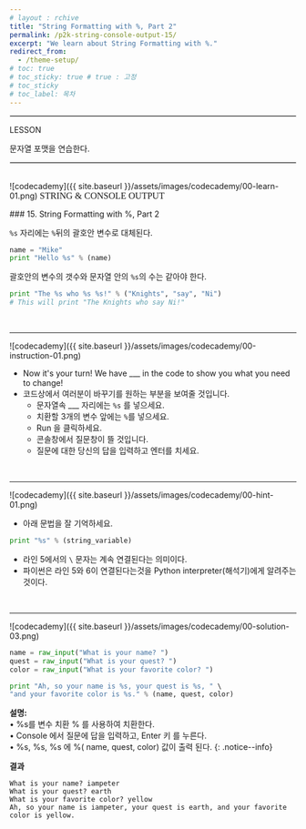 ```yaml
---
# layout : rchive
title: "String Formatting with %, Part 2"
permalink: /p2k-string-console-output-15/
excerpt: "We learn about String Formatting with %."
redirect_from:
  - /theme-setup/
# toc: true
# toc_sticky: true # true : 고정
# toc_sticky 
# toc_label: 목차
---
```

    
    
<hr style="border: solid 1px #dddddd ;">    
LESSON    

문자열 포맷을 연습한다.    
     
<hr style="border: solid 1px #dddddd ;">    
<br>
![codecademy]({{ site.baseurl }}/assets/images/codecademy/00-learn-01.png)    
<font size="3"  face="돋움">STRING & CONSOLE OUTPUT</font> 
<p>
### 15. String Formatting with %, Part 2    
<p>

`%s` 자리에는 `%`뒤의 괄호안 변수로 대체된다.     

```python
name = "Mike"
print "Hello %s" % (name)
```

괄호안의 변수의 갯수와 문자열 안의 `%s`의 수는 같아야 한다.    


```python
print "The %s who %s %s!" % ("Knights", "say", "Ni")
# This will print "The Knights who say Ni!"
```

<p style="page-break-before: always;"></p>
<br>
<hr/>


![codecademy]({{ site.baseurl }}/assets/images/codecademy/00-instruction-01.png)    

* Now it's your turn! We have ___ in the code to show you what you need to change!    
* 코드상에서 여러분이 바꾸기를 원하는 부분을 보여줄 것입니다.    
  * 문자열속 ___ 자리에는 `%s` 를 넣으세요.        
  * 치환할 3개의 변수 앞에는 `%`를 넣으세요.    
  * Run 을 클릭하세요.     
  * 콘솔창에서 질문창이 뜰 것입니다.    
  * 질문에 대한 당신의 답을 입력하고 엔터를 치세요.    



<br>
<hr/>


![codecademy]({{ site.baseurl }}/assets/images/codecademy/00-hint-01.png)    

* 아래 문법을 잘 기억하세요.   

```python
print "%s" % (string_variable)
```
* 라인 5에서의 `\` 문자는 계속 연결된다는 의미이다.
* 파이썬은 라인 5와 6이 연결된다는것을 Python interpreter(해석기)에게 알려주는 것이다.   

<p style="page-break-before: always;"></p>
<br>
<hr/>


![codecademy]({{ site.baseurl }}/assets/images/codecademy/00-solution-03.png)    


```python
name = raw_input("What is your name? ")
quest = raw_input("What is your quest? ")
color = raw_input("What is your favorite color? ")

print "Ah, so your name is %s, your quest is %s, " \
"and your favorite color is %s." % (name, quest, color)
```    

**설명:**     
• %s를 변수 치환 % 를 사용하여 치환한다.    
• Console 에서 질문에 답을 입력하고, Enter 키 를 누른다.    
• %s, %s, %s 에 %( name, quest, color) 값이 출력 된다.
{: .notice--info}


**결과**
```
What is your name? iampeter
What is your quest? earth
What is your favorite color? yellow
Ah, so your name is iampeter, your quest is earth, and your favorite color is yellow.
```     